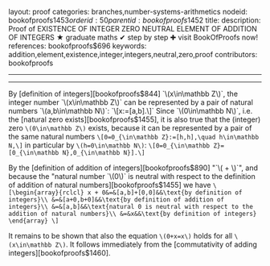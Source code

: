 layout: proof
categories: branches,number-systems-arithmetics
nodeid: bookofproofs$1453
orderid: 50
parentid: bookofproofs$1452
title: 
description:  Proof of EXISTENCE OF INTEGER ZERO NEUTRAL ELEMENT OF ADDITION OF INTEGERS &#9733; graduate maths &#10004; step by step &#10010; visit BookOfProofs now!
references: bookofproofs$696
keywords: addition,element,existence,integer,integers,neutral,zero,proof
contributors: bookofproofs

---


---

By [definition of integers][bookofproofs$844] `\(x\in\mathbb Z\)`, the integer number `\(x\in\mathbb Z\)` can be represented by a pair of natural numbers `\(a,b\in\mathbb N\)`:
`\[x:=[a,b].\]`
Since `\(0\in\mathbb N\)`, i.e. the [natural zero exists][bookofproofs$1455], it is also true that the (integer) zero `\(0\in\mathbb Z\)` exists, because it can be represented by a pair of the same natural numbers
`\[0=0_{\in\mathbb Z}:=[h,h],\quad h\in\mathbb N,\]`
in particular by `\(h=0\in\mathbb N\)`:
`\[0=0_{\in\mathbb Z}=[0_{\in\mathbb N},0_{\in\mathbb N}].\]`

By the [definition of addition of integers][bookofproofs$890] "`\( + \)`", and because the "natural number `\(0\)` is neutral with respect to the definition of addition of natural numbers][bookofproofs$1455] we have 
`\[\begin{array}{rclcl}
x + 0&=&[a,b]+[0,0]&&\text{by definition of integers}\\
&=&[a+0,b+0]&&\text{by definition of addition of integers}\\
&=&[a,b]&&\text{natural 0 is neutral with respect to the addition of natural numbers}\\
&=&x&&\text{by definition of integers}
\end{array}
\]`

It remains to be shown that also the equation `\(0+x=x\)` holds for all `\(x\in\mathbb Z\)`. It follows immediately from the [commutativity of adding integers][bookofproofs$1460].